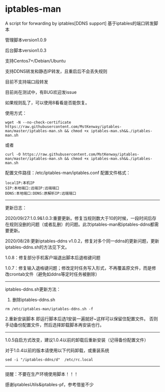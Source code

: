 # iptables-man
A script for forwarding by iptables[DDNS support]
基于iptables的端口转发脚本

管理脚本version1.0.9

后台脚本version1.0.3

支持Centos7+/Debian/Ubuntu

支持DDNS转发和静态IP转发，且重启后不会丢失规则

目前不支持端口段转发

目前尚在测试中，有BUG欢迎发issue

如果规则乱了，可以使用8看看是否能恢复。

使用方式：

```
wget -N --no-check-certificate https://raw.githubusercontent.com/MstKenway/iptables-man/master/iptables-man.sh && chmod +x iptables-man.sh&&./iptables-man.sh 
```
或者
```
curl -O https://raw.githubusercontent.com/MstKenway/iptables-man/master/iptables-man.sh && chmod +x iptables-man.sh&&./iptables-man.sh 
```

配置文件路径：/etc/iptables-man/iptables.conf
配置文件格式：
```
localIP:本机IP
SIP:本地端口:远端IP:远端端口
DDNS:本地端口:DDNS:原解析IP:远端端口
```

---
更新日志：

2020/09/27:1.0.9&1.0.3:重要更新。修复当规则数大于10的时候，一段时间后存在规则没删的问题（或者乱删）的问题。此次iptables-man和iptables-ddns都需要更新。

2020/08/28:更新iptables-ddns v1.0.2，修复对多个同一ddns的更新问题，更新iptables-ddns.sh的方法见下文。

1.0.8：修复部分手机客户端退出脚本后退格键问题

1.0.7：修复输入退格键问题；修改定时任务写入形式，不再覆盖原文件，而是修改crontab文件（避免如ddns等定时任务被删除）



---


iptables-ddns.sh更新方法：

1. 删除iptables-ddns.sh
```
rm /etc/iptables-man/iptables-ddns.sh -f
```

2.重新安装脚本
即运行脚本后选1安装一遍就好~这样可以保留住配置文件。
否则手动备份配置文件，然后选择卸载脚本再安装也行。

---
1.0.5自启方式改变，建议1.0.4以前的卸载后重新安装（记得备份配置文件）

对于1.0.4以前的版本请使用以下代码卸载，或重装系统
```
sed -i "/iptables-ddns/d"  /etc/rc.local
```
---

提醒：不要在生产环境使用脚本！！！

感谢iptablesUtils&iptables-pf，参考借鉴不少
